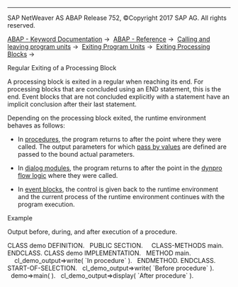   

* * *

SAP NetWeaver AS ABAP Release 752, ©Copyright 2017 SAP AG. All rights reserved.

[ABAP - Keyword Documentation](javascript:call_link\('abenabap.htm'\)) →  [ABAP - Reference](javascript:call_link\('abenabap_reference.htm'\)) →  [Calling and leaving program units](javascript:call_link\('abenabap_execution.htm'\)) →  [Exiting Program Units](javascript:call_link\('abenleave_program_units.htm'\)) →  [Exiting Processing Blocks](javascript:call_link\('abenleave_processing_blocks.htm'\)) → 

Regular Exiting of a Processing Block

A processing block is exited in a regular when reaching its end. For processing blocks that are concluded using an END statement, this is the end. Event blocks that are not concluded explicitly with a statement have an implicit conclusion after their last statement.

Depending on the processing block exited, the runtime environment behaves as follows:

-   In [procedures](javascript:call_link\('abenprocedure_glosry.htm'\) "Glossary Entry"), the program returns to after the point where they were called. The output parameters for which [pass by values](javascript:call_link\('abenpass_by_value_glosry.htm'\) "Glossary Entry") are defined are passed to the bound actual parameters.

-   In [dialog modules](javascript:call_link\('abendialog_module_glosry.htm'\) "Glossary Entry"), the program returns to after the point in the [dynpro flow logic](javascript:call_link\('abendynpro_flow_logic_glosry.htm'\) "Glossary Entry") where they were called.

-   In [event blocks](javascript:call_link\('abenevent_block_glosry.htm'\) "Glossary Entry"), the control is given back to the runtime environment and the current process of the runtime environment continues with the program execution.

Example

Output before, during, and after execution of a procedure.

CLASS demo DEFINITION.
  PUBLIC SECTION.
    CLASS-METHODS main.
ENDCLASS.
CLASS demo IMPLEMENTATION.
  METHOD main.
    cl\_demo\_output=>write( \`In procedure\` ).
  ENDMETHOD.
ENDCLASS.
START-OF-SELECTION.
  cl\_demo\_output=>write( \`Before procedure\` ).
  demo=>main( ).
  cl\_demo\_output=>display( \`After procedure\` ).